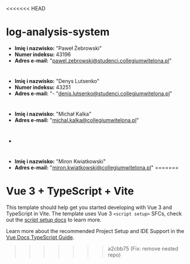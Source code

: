 <<<<<<< HEAD
# log-analysis-system

- **Imię i nazwisko:** "Paweł Żebrowski"
- **Numer indeksu:** 43196
- **Adres e-mail:** "pawel.zebrowski@studenci.collegiumwitelona.pl"
#
- **Imię i nazwisko:** "Denys Lutsenko"
- **Numer indeksu:** 43251
- **Adres e-mail:** "- "denis.lutsenko@studenci.collegiumwitelona.pl"
#
- **Imię i nazwisko:** "Michał Kalka"
- **Adres e-mail:** "michal.kalka@collegiumwitelona.pl"
- #
- **Imię i nazwisko:** "Miron Kwiatkowski"
- **Adres e-mail:** "miron.kwiatkowski@collegiumwitelona.pl"
=======
# Vue 3 + TypeScript + Vite

This template should help get you started developing with Vue 3 and TypeScript in Vite. The template uses Vue 3 `<script setup>` SFCs, check out the [script setup docs](https://v3.vuejs.org/api/sfc-script-setup.html#sfc-script-setup) to learn more.

Learn more about the recommended Project Setup and IDE Support in the [Vue Docs TypeScript Guide](https://vuejs.org/guide/typescript/overview.html#project-setup).
>>>>>>> a2cbb75 (Fix: remove nested repo)
